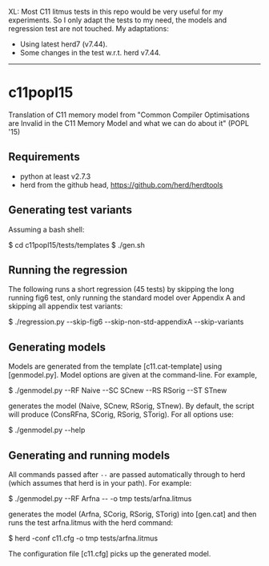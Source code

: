 XL: Most C11 litmus tests in this repo would be very useful for my experiments.
So I only adapt the tests to my need, the models and regression test are not
touched. My adaptations:

* Using latest herd7 (v7.44).
* Some changes in the test w.r.t. herd v7.44.


-----

c11popl15
=========

Translation of C11 memory model from "Common Compiler Optimisations are Invalid
in the C11 Memory Model and what we can do about it" (POPL '15)

Requirements
------------
   * python at least v2.7.3
   * herd from the github head, https://github.com/herd/herdtools

Generating test variants
------------------------

Assuming a bash shell:

  $ cd c11popl15/tests/templates
  $ ./gen.sh

Running the regression
----------------------

The following runs a short regression (45 tests) by skipping the long running
fig6 test, only running the standard model over Appendix A and skipping all
appendix test variants:

  $ ./regression.py --skip-fig6 --skip-non-std-appendixA --skip-variants

Generating models
-----------------

Models are generated from the template [c11.cat-template] using [genmodel.py].
Model options are given at the command-line. For example,

  $ ./genmodel.py --RF Naive --SC SCnew --RS RSorig --ST STnew

generates the model (Naive, SCnew, RSorig, STnew). By default, the script will
produce (ConsRFna, SCorig, RSorig, STorig). For all options use:

  $ ./genmodel.py --help

Generating and running models
-----------------------------

All commands passed after `--` are passed automatically through to herd (which
assumes that herd is in your path). For example:

  $ ./genmodel.py --RF Arfna -- -o tmp tests/arfna.litmus

generates the model (Arfna, SCorig, RSorig, STorig) into [gen.cat] and then runs
the test arfna.litmus with the herd command:

  $ herd -conf c11.cfg -o tmp tests/arfna.litmus

The configuration file [c11.cfg] picks up the generated model.
